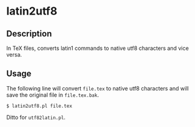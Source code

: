 latin2utf8
==========

Description
-----------
In TeX files, converts latin1 commands to native utf8 characters and vice versa.

Usage
-----
The following line will convert ``file.tex`` to native utf8 characters and will
save the original file in ``file.tex.bak``.

    $ latin2utf8.pl file.tex

Ditto for ``utf82latin.pl``.


